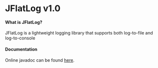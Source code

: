 # JFlatLog v1.0

#### What is JFlatLog?
JFlatLog is a lightweight logging library that supports both log-to-file and log-to-console 

#### Documentation
Online javadoc can be found [here](https://maxstupo.github.io/JFlatLog/).